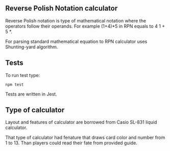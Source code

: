 ## Reverse Polish Notation calculator

Reverse Polish notation is type of mathematical notation where the operators follow their operands. 
For example (1+4)*5 in RPN equals to 4 1 + 5 *.

For parsing standard mathematical equation to RPN calculator uses Shunting-yard algorithm.

## Tests

To run test type:

  ```
  npm test
  ```

Tests are written in Jest.  

## Type of calculator

Layout and features of calculator are borrowed from Casio SL-831 liquid calculator.

That type of calculator had fenature that draws card color and number from 1 to 13. Than players could read their fate from provided guide. 
